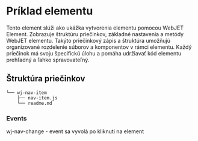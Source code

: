 # Príklad elementu

Tento element slúži ako ukážka vytvorenia elementu pomocou WebJET Element. Zobrazuje štruktúru priečinkov, základné nastavenia a metódy WebJET elementu. Takýto priečinkový zápis a štruktúra umožňujú organizované rozdelenie súborov a komponentov v rámci elementu. Každý priečinok má svoju špecifickú úlohu a pomáha udržiavať kód elementu prehľadný a ľahko spravovateľný.


## Štruktúra priečinkov

```
└── wj-nav-item
    ├── nav-item.js
    └── readme.md
```

### Events

wj-nav-change - event sa vyvolá po kliknuti na element